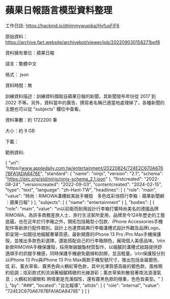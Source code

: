 # 蘋果日報語言模型資料整理

工作日誌: https://hackmd.io/@jimmywupika/HyfuxFiF6 

原始資料：https://archive.fart.website/archivebot/viewer/job/202209030158271bpf8

資料擁有單位：蘋果日報

語言：繁體中文

格式： json

資料時間：無

訓練資料描述：訓練資料擷取自蘋果日報的新聞，其新聞發布年份從 2017 到 2022 不等。另外，資料當中的廣告、撰寫者名稱已適當地處理掉了，各種新聞的主題也可以從 "subjects" 欄位中查看。

資料筆數：約 1722200 筆

大小：約 9 GB

下載：

範例資料:

{
    "uri": "https//www.appledaily.com.tw/entertainment/20220824/724E2C670A6767BFA1ADA8478E",
    "standard": {
      "name": "ninjs",
      "version": "2.1",
      "schema": "https://iptc.org/std/ninjs/ninjs-schema_2.1.json"
    },
    "firstcreated": "2022-08-24",
    "versioncreated": "2022-09-03",
    "contentcreated": "2024-02-15",
    "type": "text",
    "language": "zh-Hant-TW",
    "headlines": [
      {
        "role": "main",
        "value": "時尚｜RIMOWA溝槽紋美妝手機殼　多色炫彩俏搭行李箱｜蘋果新聞網｜蘋果日報"
      }
    ],
    "subjects": [
      {
        "name": "entertainment"
      }
    ],
    "bodies": [
      {
        "role": "main",
        "value": "\n以前衛而耐用設計行李箱打響時尚美名的德國品牌RIMOWA，為許多商務差旅人士、旅行生活家所愛用，品牌至今124年歷史的工藝底蘊，也在近年於行李箱之外，開拓包括箱型小包款、iPhone Accessories手機配件等新旅行配件類別，設計上也連貫經典行李箱溝槽式設計外觀及品牌Logo，即呈現一如既往地細膩奢華質感，最新開賣的iPhone 13 Pro /Pro Max手機保護殼，並推出多款色彩選擇，還能搭配自己的行李箱顏色，展現個人美感品味。\n\n新款RIMOWA手機保護殼，採用聚碳酸酯材質製作，以細膩的溝槽式紋路提供舒適順手的抓握手機感，同時保護手機避免磨損和刮擦，並且輕量。\n\n保護殼分別以iPhone 13 Pro與iPhone 13 Pro Max兩款手機型號尺寸，推出包括金屬銀色、炫
彩、薰衣草紫、霧黑色與火鶴紅等色款，其中光澤質感高級的銀色款，風格簡約低調；炫彩款式則流淌著細膩精緻的光線游彩；薰衣草紫則散發著南法浪漫氣息；火鶴紅的搶眼和
熱情更是充滿個性，還有霧黑色款的穩重，色色皆美型。"
      }
    ],
    "by": "###",
    "located": "台北報導",
    "altids": [
      {
        "role": "internal",
        "value": "724E2C670A6767BFA1ADA8478E"
      }
    ]
  }

